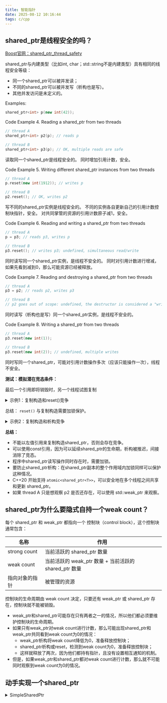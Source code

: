 ```yaml
---
title: 智能指针
date: 2025-08-12 10:16:44
tags: c/cpp
---
```


## shared_ptr是线程安全的吗？

[Boost官网：shared_ptr_thread_safety](https://www.boost.org/doc/libs/1_82_0/libs/smart_ptr/doc/html/smart_ptr.html#shared_ptr_thread_safety)

shared_ptr与内建类型（比如int, char；std::string不是内建类型）具有相同的线程安全等级：
- 同一个shared_ptr可以被并发读；
- 不同的shared_ptr可以被并发写（析构也是写）。
- 其他并发访问是未定义的。

Examples:
```cpp
shared_ptr<int> p(new int(42));
```

Code Example 4. Reading a shared_ptr from two threads
```cpp
// thread A
shared_ptr<int> p2(p); // reads p

// thread B
shared_ptr<int> p3(p); // OK, multiple reads are safe
```
读取同一个shared_ptr是线程安全的。
同时增加引用计数，安全。

Code Example 5. Writing different shared_ptr instances from two threads
```cpp
// thread A
p.reset(new int(1912)); // writes p

// thread B
p2.reset(); // OK, writes p2
```
写不同的shared_ptr实例是线程安全的。
不同的实例各自更新自己的引用计数控制块指针，安全。
对共同掌管的资源的引用计数原子减1，安全。

Code Example 6. Reading and writing a shared_ptr from two threads
```cpp
// thread A
p = p3; // reads p3, writes p

// thread B
p3.reset(); // writes p3; undefined, simultaneous read/write
```
同时读写同一个shared_ptr实例，是线程不安全的。
同时对引用计数进行增减，如果先看到减到0，那么可能资源已经被释放。

Code Example 7. Reading and destroying a shared_ptr from two threads
```cpp
// thread A
p3 = p2; // reads p2, writes p3

// thread B
// p2 goes out of scope: undefined, the destructor is considered a "write access"
```
同时读写（析构也是写）同一个shared_ptr实例，是线程不安全的。

Code Example 8. Writing a shared_ptr from two threads
```cpp
// thread A
p3.reset(new int(1));

// thread B
p3.reset(new int(2)); // undefined, multiple writes
```
同时写同一个shared_ptr，可能对引用计数操作多次（应该只能操作一次），线程不安全。



**测试：模拟潜在竞态条件：**

最后一个引用即将销毁时，另一个线程试图复制

<details>
<summary>示例1：复制构造和reset()竞争</summary>

{% include_code lang:cpp shared_ptr/race1.cpp %}

</details>

总结： `reset()` 与复制构造需要加锁保护。

<details>
<summary>示例2：复制构造和析构竞争</summary>

{% include_code lang:cpp shared_ptr/race2.cpp %}

</details>


**总结：**

- 不能以左值引用来复制构造shared_ptr，否则会存在竞争。
- 可以使用const引用，因为可以延续shared_ptr的生命期，析构被推迟，间接消除了竞态。
- 程序中shared_ptr读写操作同时存在时，需要加锁。
- 要防止shared_ptr析构：在shared_ptr副本的整个作用域内加锁同样可以保护这种情况。
- C++20 开始支持 `atomic<shared_ptr<T>>`，可以安全地在多个线程之间共享和更新 shared_ptr。
- 如果 thread A 只是想观察 p2 是否还存在，可以使用 std::weak_ptr 来观察。


## shared_ptr为什么要隐式自持一个weak count？

每个 shared_ptr 和 weak_ptr 都指向一个 控制块（control block），这个控制块通常包含：

| 名称           | 作用                                                |
|----------------|-----------------------------------------------------|
| strong count   | 当前活跃的 shared_ptr 数量                          |
| weak count     | 当前活跃的 weak_ptr 数量 + 当前活跃的 shared_ptr 数量 |
| 指向对象的指针 | 被管理的资源                                        |

控制块的生命周期由 weak count 决定，只要还有 weak_ptr 或 shared_ptr 存在，控制块就不能被销毁。

- weak_ptr和shared_ptr可能存在只有两者之一的情况，所以他们都必须要维护控制块的生命周期。
- 如果只有weak_ptr对weak count进行计数，那么可能出现shared_ptr和weak_ptr共同看到weak count为0的情况：
  - weak_ptr析构将weak count降低为0，准备释放控制块；
  - shared_ptr析构或reset，检测到weak count为0，准备释放控制块；
  - 这样就释放了两次，因为他们都持有指针，且没有设置相互通知的机制。
- 但是，如果weak_ptr和shared_ptr都对weak count进行计数，那么就不可能同时观察到weak count为0的情况。


## 动手实现一个shared_ptr

<details>
<summary>SimpleSharedPtr</summary>

{% include_code lang:cpp shared_ptr/SimpleSharedPtr.cpp %}

</details>